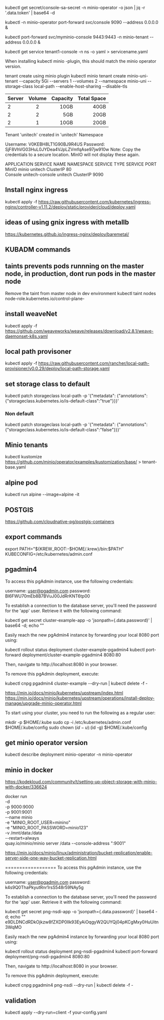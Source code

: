 kubectl get secret/console-sa-secret -n minio-operator -o json | jq -r '.data.token' | base64 -d

kubectl -n minio-operator port-forward svc/console 9090 --address 0.0.0.0 &

kubectl port-forward svc/myminio-console 9443:9443 -n minio-tenant --address 0.0.0.0 &

kubectl get service tenant1-console -n ns -o yaml > servicename.yaml

When installing kubectl minio -plugin, this should match the minio operator version.

tenant create using minio plugin
kubectl minio tenant create minio-uni-tenant --capacity 5Gi --servers 1 --volumes 2 --namespace minio-uni --storage-class local-path --enable-host-sharing --disable-tls

| Server | Volume | Capacity | Total Space |
| :----- | :----: | -------: | ----------: |
| 2      |   2    |     10GB |        40GB |
| 2      |   2    |      5GB |        20GB |
| 2      |   1    |     10GB |        20GB |

Tenant 'unitech' created in 'unitech' Namespace

Username: V0KEBH8LT1G90BJ9R4US
Password: SjF8VhVG03HuL0JYDea4VJpLZVmfqAse97jw910w
Note: Copy the credentials to a secure location. MinIO will not display these again.

APPLICATION SERVICE NAME NAMESPACE SERVICE TYPE SERVICE PORT
MinIO minio unitech ClusterIP 80  
Console unitech-console unitech ClusterIP 9090

## Install nginx ingress

kubectl apply -f https://raw.githubusercontent.com/kubernetes/ingress-nginx/controller-v1.11.2/deploy/static/provider/cloud/deploy.yaml

## ideas of using gnix ingress with metallb

https://kubernetes.github.io/ingress-nginx/deploy/baremetal/

## KUBADM commands

## taints prevents pods runnning on the master node, in production, dont run pods in the master node

Remove the taint from master node in dev environment
kubectl taint nodes <node-name> node-role.kubernetes.io/control-plane-

## install weaveNet

kubectl apply -f https://github.com/weaveworks/weave/releases/download/v2.8.1/weave-daemonset-k8s.yaml

## local path provisoner

kubectl apply -f https://raw.githubusercontent.com/rancher/local-path-provisioner/v0.0.29/deploy/local-path-storage.yaml

## set storage class to default

kubectl patch storageclass local-path -p '{"metadata": {"annotations":{"storageclass.kubernetes.io/is-default-class":"true"}}}'

### Non default

kubectl patch storageclass local-path -p '{"metadata": {"annotations":{"storageclass.kubernetes.io/is-default-class":"false"}}}'

## Minio tenants

kubectl kustomize https://github.com/minio/operator/examples/kustomization/base/ > tenant-base.yaml

## alpine pod

kubectl run alpine --image=alpine -it

## POSTGIS

https://github.com/cloudnative-pg/postgis-containers

## export commands

export PATH="${KREW_ROOT:-$HOME/.krew}/bin:$PATH"
KUBECONFIG=/etc/kubernetes/admin.conf

## pgadmin4

To access this pgAdmin instance, use the following credentials:

username: user@pgadmin.com
password: Bl6FWU70mEb8B7BVuJ00JdRrKNT6tp00

To establish a connection to the database server, you'll need the password for
the 'app' user. Retrieve it with the following
command:

kubectl get secret cluster-example-app -o 'jsonpath={.data.password}' | base64 -d; echo ""

Easily reach the new pgAdmin4 instance by forwarding your local 8080 port using:

kubectl rollout status deployment cluster-example-pgadmin4
kubectl port-forward deployment/cluster-example-pgadmin4 8080:80

Then, navigate to http://localhost:8080 in your browser.

To remove this pgAdmin deployment, execute:

kubectl cnpg pgadmin4 cluster-example --dry-run | kubectl delete -f -

https://min.io/docs/minio/kubernetes/upstream/index.html
https://min.io/docs/minio/kubernetes/upstream/operations/install-deploy-manage/upgrade-minio-operator.html

To start using your cluster, you need to run the following as a regular user:

mkdir -p $HOME/.kube
  sudo cp -i /etc/kubernetes/admin.conf $HOME/.kube/config
  sudo chown $(id -u):$(id -g) $HOME/.kube/config

## get minio operator version

kubectl describe deployment minio-operator -n minio-operator

## minio in docker

https://kodekloud.com/community/t/setting-up-object-storage-with-minio-with-docker/336624

docker run \
-d \
-p 9000:9000 \
-p 9001:9001 \
--name minio \
-e "MINIO_ROOT_USER=minino" \
-e "MINIO_ROOT_PASSWORD=minio123" \
-v /mnt/data:/data \
--restart=always \
quay.io/minio/minio server /data --console-address ":9001"

https://min.io/docs/minio/linux/administration/bucket-replication/enable-server-side-one-way-bucket-replication.html

==================
To access this pgAdmin instance, use the following credentials:

username: user@pgadmin.com
password: k4s9Q0ThaPkyutRnr1rsS548r59NAy5g

To establish a connection to the database server, you'll need the password for
the 'app' user. Retrieve it with the following
command:

kubectl get secret png-nsdi-app -o 'jsonpath={.data.password}' | base64 -d; echo ""
e9DLDNCdRDkOjkzw8fZXDP0llk93EyAiOqgyW2QUYQj04pKCgMxy0HuUitn3WqMO

Easily reach the new pgAdmin4 instance by forwarding your local 8080 port using:

kubectl rollout status deployment png-nsdi-pgadmin4
kubectl port-forward deployment/png-nsdi-pgadmin4 8080:80

Then, navigate to http://localhost:8080 in your browser.

To remove this pgAdmin deployment, execute:

kubectl cnpg pgadmin4 png-nsdi --dry-run | kubectl delete -f -


## validation
kubectl apply --dry-run=client -f your-config.yaml